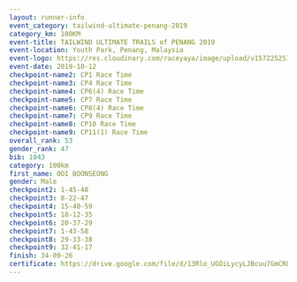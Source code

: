 ```yaml
---
layout: runner-info 
event_category: tailwind-ultimate-penang-2019 
category_km: 100KM 
event-title: TAILWIND ULTIMATE TRAILS of PENANG 2019 
event-location: Youth Park, Penang, Malaysia 
event-logo: https://res.cloudinary.com/raceyaya/image/upload/v1572252513/logo/utop-2019_h9tzys.jpg 
event-date: 2019-10-12 
checkpoint-name2: CP1 Race Time 
checkpoint-name3: CP4 Race Time 
checkpoint-name4: CP6(4) Race Time 
checkpoint-name5: CP7 Race Time 
checkpoint-name6: CP8(4) Race Time 
checkpoint-name7: CP9 Race Time 
checkpoint-name8: CP10 Race Time 
checkpoint-name9: CP11(1) Race Time 
overall_rank: 53
gender_rank: 47
bib: 1043
category: 100km
first_name: OOI BOONSEONG
gender: Male
checkpoint2: 1-45-48
checkpoint3: 8-22-47
checkpoint4: 15-40-59
checkpoint5: 18-12-35
checkpoint6: 20-37-29
checkpoint7: 1-43-58
checkpoint8: 29-33-38
checkpoint9: 32-41-17
finish: 34-09-26
certificate: https://drive.google.com/file/d/13Rlo_UGOiLycyLJBcuu7GmCR8xTaYHDI/view?usp=sharing
---
```

